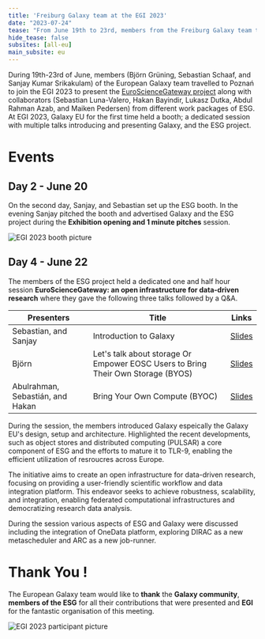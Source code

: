 ```yaml
---
title: 'Freiburg Galaxy team at the EGI 2023'
date: "2023-07-24"
tease: "From June 19th to 23rd, members from the Freiburg Galaxy team travelled to Poznań, Poland to participate and present the EuroScienceGateway (ESG) project at the EGI 2023"
hide_tease: false
subsites: [all-eu]
main_subsite: eu
---
```


During 19th-23rd of June, members (Björn Grüning, Sebastian Schaaf, and Sanjay Kumar Srikakulam) of the European Galaxy team travelled to Poznań to join the EGI 2023 to present the [EuroScienceGateway project](https://galaxyproject.org/projects/esg/) along with collaborators (Sebastian Luna-Valero, Hakan Bayindir, Lukasz Dutka, Abdul Rahman Azab, and Maiken Pedersen) from different work packages of ESG. At EGI 2023, Galaxy EU for the first time held a booth; a dedicated session with multiple talks introducing and presenting Galaxy, and the ESG project.

# Events

## Day 2 - June 20

On the second day, Sanjay, and Sebastian set up the ESG booth. In the evening Sanjay pitched the booth and advertised Galaxy and the ESG project during the **Exhibition opening and 1 minute pitches** session.

![EGI 2023 booth picture](./EGI_2023_booth.jpg)

## Day 4 - June 22

The members of the ESG project held a dedicated one and half hour session **EuroScienceGateway: an open infrastructure for data-driven research** where they gave the following three talks followed by a Q&A.

| Presenters | Title | Links |
|---|---|---|
| Sebastian, and Sanjay | Introduction to Galaxy | [Slides](https://docs.google.com/presentation/d/e/2PACX-1vQfHWkU_rg2KaNe58Fp341Il_Y0UxMnQvPA1REs90WvfLfksNvQMcKzn2TVBnd8DQ/pub?start=true&loop=true&delayms=3000) |
| Björn | Let's talk about storage Or Empower EOSC Users to Bring Their Own Storage (BYOS) | [Slides](https://docs.google.com/presentation/d/e/2PACX-1vQVTNtkCPMPGE53RGvqmitR__xEI0Rq0gZjwnLkWERNJ7B7_vuaFqOMF7KXDIXA4w/pub?start=true&loop=true&delayms=3000) |
| Abulrahman, Sebastián, and Hakan | Bring Your Own Compute (BYOC) | [Slides](https://docs.google.com/presentation/d/e/2PACX-1vQg8bu0q3RomaQwQmN50saGHNsiRfzO0rg15fB3Nej9aFLF8X4uuLRDHdSeeb8z4Q/pub?start=true&loop=true&delayms=3000) |

During the session, the members introduced Galaxy espeically the Galaxy EU's design, setup and architecture. Highlighted the recent developments, such as object stores and distributed computing (PULSAR) a core component of ESG and the efforts to mature it to TLR-9, enabling the efficient utilization of resroucres across Europe.

The initiative aims to create an open infrastructure for data-driven research, focusing on providing a user-friendly scientific workflow and data integration platform. This endeavor seeks to achieve robustness, scalability, and integration, enabling federated computational infrastructures and democratizing research data analysis.

During the session various aspects of ESG and Galaxy were discussed including the integration of OneData platform, exploring DIRAC as a new metascheduler and ARC as a new job-runner.

# Thank You !

The European Galaxy team would like to **thank** the **Galaxy community**, **members of the ESG** for all their contributions that were presented and **EGI** for the fantastic organisation of this meeting.

![EGI 2023 participant picture](https://pbs.twimg.com/media/Fznr0-OWYAEJ85a?format=jpg&name=large)